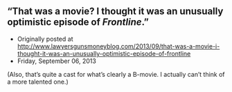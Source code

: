 ## “That was a movie? I thought it was an unusually optimistic episode of <em>Frontline</em>.”

 * Originally posted at http://www.lawyersgunsmoneyblog.com/2013/09/that-was-a-movie-i-thought-it-was-an-unusually-optimistic-episode-of-frontline
 * Friday, September 06, 2013

(Also, that’s quite a cast for what’s clearly a B-movie. I actually can’t think of a more talented one.)